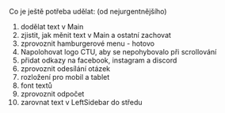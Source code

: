 Co je ještě potřeba udělat: (od nejurgentnějšího)

1) dodělat text v Main
2) zjistit, jak měnit text v Main a ostatní zachovat
3) zprovoznit hamburgerové menu - hotovo
4) Napolohovat logo CTU, aby se nepohybovalo při scrollování
5) přidat odkazy na facebook, instagram a discord
6) zprovoznit odesílání otázek
7) rozložení pro mobil a tablet
8) font textů
9) zprovoznit odpočet
10) zarovnat text v LeftSidebar do středu
